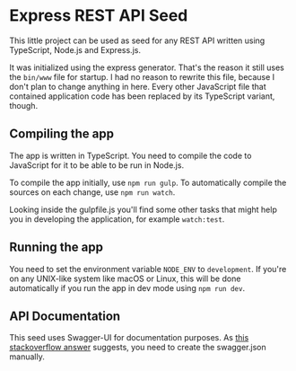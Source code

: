 # Express REST API Seed

This little project can be used as seed for any REST API
written using TypeScript, Node.js and Express.js.

It was initialized using the express generator. That's the
reason it still uses the `bin/www` file for startup. I had
no reason to rewrite this file, because I don't plan to 
change anything in here. Every other JavaScript file that
contained application code has been replaced by its
TypeScript variant, though.

## Compiling the app

The app is written in TypeScript. You need to compile
the code to JavaScript for it to be able to be run
in Node.js.

To compile the app initially, use `npm run gulp`.
To automatically compile the sources on each 
change, use `npm run watch`.

Looking inside the gulpfile.js you'll find some other
tasks that might help you in developing the application,
for example `watch:test`.

## Running the app

You need to set the environment variable `NODE_ENV`
to `development`. If you're on any UNIX-like system
like macOS or Linux, this will be done automatically if
you run the app in dev mode using `npm run dev`.

## API Documentation

This seed uses Swagger-UI for documentation purposes. As
[this stackoverflow answer](http://stackoverflow.com/questions/31300756/can-swagger-autogenerate-its-yaml-based-on-existing-express-routes)
suggests, you need to create the swagger.json manually.
